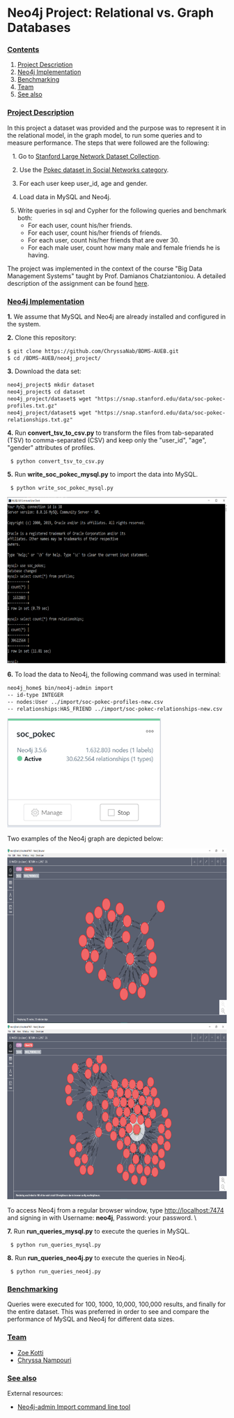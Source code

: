 # Neo4j Project: Relational vs. Graph Databases

### [**Contents**](#) <a name="cont"></a>
1. [Project Description](#descr)
2. [Neo4j Implementation](#Run)
3. [Benchmarking](#Ben)
4. [Team](#Team)
5. [See also](#ext) 


### [**Project Description**](#) <a name="descr"></a>

In this project a dataset was provided and the purpose was to represent it in the relational model, in the graph model, to run some queries and to measure performance. The steps
that were followed are the following:

&nbsp;&nbsp; 1. Go to [Stanford Large Network Dataset Collection](https://snap.stanford.edu/data/#socnets).

&nbsp;&nbsp; 2. Use the [Pokec dataset in Social Networks category](https://snap.stanford.edu/data/soc-Pokec.html). 

&nbsp;&nbsp; 3. For each user keep user_id, age and gender. 

&nbsp;&nbsp; 4. Load data in MySQL and Neo4j. 

5. Write queries in sql and Cypher for the following queries and benchmark both:
    - For each user, count his/her friends.
    - For each user, count his/her friends of friends.
    - For each user, count his/her friends that are over 30.
    - For each male user, count how many male and female friends he is having.

The project was implemented in the context of the course "Big Data Management Systems" taught by Prof. Damianos Chatziantoniou. A detailed description of the assignment can be found [here](./Proj3_Neo4j_Description.pdf).


### [Neo4j Implementation](#) <a name="Run"></a>

**1.** We assume that MySQL and Neo4j are already installed and configured in the system. 

**2.** Clone this repository: 
``` shell
$ git clone https://github.com/ChryssaNab/BDMS-AUEB.git
$ cd /BDMS-AUEB/neo4j_project/
```

**3.** Download the data set:

``` shell
neo4j_project$ mkdir dataset
neo4j_project$ cd dataset
neo4j_project/dataset$ wget "https://snap.stanford.edu/data/soc-pokec-profiles.txt.gz"
neo4j_project/dataset$ wget "https://snap.stanford.edu/data/soc-pokec-relationships.txt.gz"
```
**4.** Run **convert_tsv_to_csv.py** to transform the files from tab-separated (TSV) to comma-separated (CSV) and keep only the "user_id", 
"age", "gender" attributes of profiles.

``` shell
 $ python convert_tsv_to_csv.py
 ```


**5.** Run **write_soc_pokec_mysql.py** to import the data into MySQL.

``` shell
 $ python write_soc_pokec_mysql.py
 ```
 <img src="https://github.com/ChryssaNab/BDMS-AUEB/blob/master/neo4j_project/configScreenshots/write/count_tables_mysql.PNG" height = "380"/>
 
**6.** To load the data to Neo4j, the following command was used in terminal:

``` shell
neo4j_home$ bin/neo4j-admin import
-- id-type INTEGER
-- nodes:User ../import/soc-pokec-profiles-new.csv
-- relationships:HAS_FRIEND ../import/soc-pokec-relationships-new.csv
 ```
 
 <img src="https://github.com/ChryssaNab/BDMS-AUEB/blob/master/neo4j_project/configScreenshots/write/neo4j_soc_pokec.PNG" height = "250"/>

Two examples of the Neo4j graph are depicted below:

 <img src="https://github.com/ChryssaNab/BDMS-AUEB/blob/master/neo4j_project/configScreenshots/write/neo4j_graph.PNG" height = "400"/>

 <img src="https://github.com/ChryssaNab/BDMS-AUEB/blob/master/neo4j_project/configScreenshots/write/neo4j_graph_2.PNG" height = "400"/>
 
To access Neo4j from a regular browser window, type [http://localhost:7474](http://localhost:7474) and signing in with Username: **neo4j**, Password: your password. \


**7.** Run **run_queries_mysql.py** to execute the queries in MySQL.
``` shell
 $ python run_queries_mysql.py
 ```
 
 **8.** Run **run_queries_neo4j.py** to execute the queries in Neo4j.
``` shell
 $ python run_queries_neo4j.py
 ```
### [Benchmarking](#) <a name="Ben"></a>

Queries were executed for 100, 1000, 10,000, 100,000 results, and finally for the entire dataset. This was preferred in order to see and 
compare the performance of MySQL and Neo4j for different data sizes.

### [Team](#) <a name="Team"></a>

- [Zoe Kotti](https://github.com/zkotti)
- [Chryssa Nampouri](https://github.com/ChryssaNab)

### [**See also**](#) <a name="ext"></a>

External resources:

- [Neo4j-admin Import command line tool](https://neo4j.com/docs/operations-manual/current/tools/neo4j-admin-import/)
